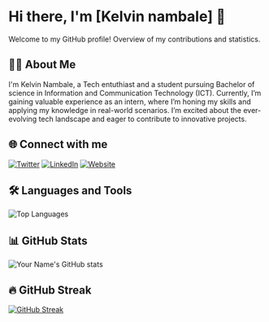 # Hi there, I'm [Kelvin nambale] 👋

Welcome to my GitHub profile! Overview of my contributions and statistics.

## 👨‍💻 About Me

I'm Kelvin Nambale, a Tech entuthiast and a student pursuing Bachelor of science in Information and Communication Technology (ICT). Currently, I’m gaining valuable experience as an intern, where I’m honing my skills and applying my knowledge in real-world scenarios. I’m excited about the ever-evolving tech landscape and eager to contribute to innovative projects.
## 🌐 Connect with me

[![Twitter](https://img.shields.io/twitter/follow/your-username?style=social)](https://twitter.com/kelvinnambale)
[![LinkedIn](https://img.shields.io/badge/LinkedIn-Profile-blue?style=social&logo=linkedin)](https://www.linkedin.com/in/kelvinnambale/)
[![Website](https://img.shields.io/badge/Website-Visit-green)](https://your-website.com)

## 🛠️ Languages and Tools
![Top Languages](https://github-readme-stats.vercel.app/api/top-langs/?username=kelvinnambale&layout=compact&theme=dark)


## 📊 GitHub Stats

![Your Name's GitHub stats](https://github-readme-stats.vercel.app/api?username=kelvinnambale&show_icons=true&hide_title=true&count_private=true&hide=prs&theme=dark)

## 🔥 GitHub Streak

[![GitHub Streak](https://github-readme-streak-stats.herokuapp.com/?user=kelvinnambale&theme=dark)](https://git.io/streak-stats)



